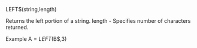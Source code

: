 LEFT$(string,length)

Returns the left portion of a string.
  length  - Specifies number of characters returned.

Example
A$=LEFT$(B$,3)
